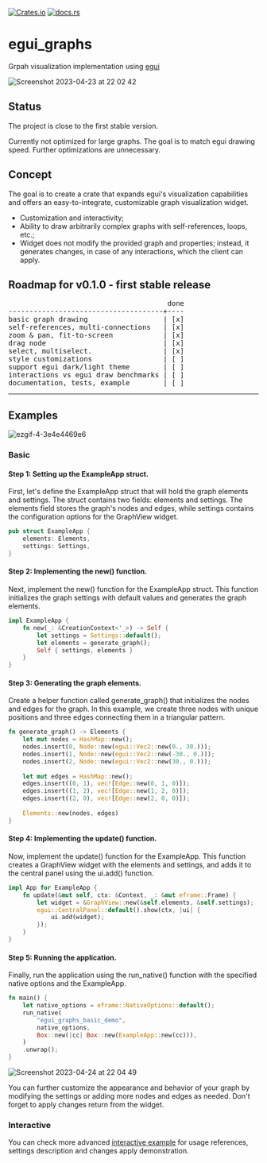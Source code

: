 [![Crates.io](https://img.shields.io/crates/v/egui_graphs)](https://crates.io/crates/egui_graphs)
[![docs.rs](https://img.shields.io/docsrs/egui_graphs)](https://docs.rs/egui_graphs)

# egui_graphs
Grpah visualization implementation using [egui](https://github.com/emilk/egui)

![Screenshot 2023-04-23 at 22 02 42](https://user-images.githubusercontent.com/32969427/233856916-4b3cf1a7-85a3-4ca4-8d07-bac9fd0d95d6.png)

## Status
The project is close to the first stable version.

Currently not optimized for large graphs. The goal is to match egui drawing speed. Further optimizations are unnecessary.

## Concept
The goal is to create a crate that expands egui's visualization capabilities and offers an easy-to-integrate, customizable graph visualization widget.

* Customization and interactivity;
* Ability to draw arbitrarily complex graphs with self-references, loops, etc.;
* Widget does not modify the provided graph and properties; instead, it generates changes, in case of any interactions, which the client can apply.

## Roadmap for v0.1.0 - first stable release
<pre>
                                      done
-------------------------------------+----
basic graph drawing                  | [x]
self-references, multi-connections   | [x]
zoom & pan, fit-to-screen            | [x]
drag node                            | [x]
select, multiselect.                 | [x]
style customizations                 | [ ]
support egui dark/light theme        | [ ]
interactions vs egui draw benchmarks | [ ]
documentation, tests, example        | [ ]
</pre>

---

## Examples

![ezgif-4-3e4e4469e6](https://user-images.githubusercontent.com/32969427/233863786-11459176-b741-4343-8b42-7d9b3a8239ee.gif)

### Basic
#### Step 1: Setting up the ExampleApp struct. 

First, let's define the ExampleApp struct that will hold the graph elements and settings. The struct contains two fields: elements and settings. The elements field stores the graph's nodes and edges, while settings contains the configuration options for the GraphView widget.
```rust 
pub struct ExampleApp {
    elements: Elements,
    settings: Settings,
}
```

#### Step 2: Implementing the new() function. 

Next, implement the new() function for the ExampleApp struct. This function initializes the graph settings with default values and generates the graph elements.
```rust
impl ExampleApp {
    fn new(_: &CreationContext<'_>) -> Self {
        let settings = Settings::default();
        let elements = generate_graph();
        Self { settings, elements }
    }
}
```

#### Step 3: Generating the graph elements. 

Create a helper function called generate_graph() that initializes the nodes and edges for the graph. In this example, we create three nodes with unique positions and three edges connecting them in a triangular pattern.
```rust 
fn generate_graph() -> Elements {
    let mut nodes = HashMap::new();
    nodes.insert(0, Node::new(egui::Vec2::new(0., 30.)));
    nodes.insert(1, Node::new(egui::Vec2::new(-30., 0.)));
    nodes.insert(2, Node::new(egui::Vec2::new(30., 0.)));
    
    let mut edges = HashMap::new();
    edges.insert((0, 1), vec![Edge::new(0, 1, 0)]);
    edges.insert((1, 2), vec![Edge::new(1, 2, 0)]);
    edges.insert((2, 0), vec![Edge::new(2, 0, 0)]);   
    
    Elements::new(nodes, edges)
}
```

#### Step 4: Implementing the update() function. 

Now, implement the update() function for the ExampleApp. This function creates a GraphView widget with the elements and settings, and adds it to the central panel using the ui.add() function.
```rust 
impl App for ExampleApp {
    fn update(&mut self, ctx: &Context, _: &mut eframe::Frame) {
        let widget = &GraphView::new(&self.elements, &self.settings);
        egui::CentralPanel::default().show(ctx, |ui| {
            ui.add(widget);
        });
    }
}
```

#### Step 5: Running the application. 

Finally, run the application using the run_native() function with the specified native options and the ExampleApp.
```rust 
fn main() {
    let native_options = eframe::NativeOptions::default();
    run_native(
        "egui_graphs_basic_demo",
        native_options,
        Box::new(|cc| Box::new(ExampleApp::new(cc))),
    )
    .unwrap();
}
```

![Screenshot 2023-04-24 at 22 04 49](https://user-images.githubusercontent.com/32969427/234086555-afdf5dfa-31be-46f2-b46e-1e9a45e1a50f.png)


You can further customize the appearance and behavior of your graph by modifying the settings or adding more nodes and edges as needed. Don't forget to apply changes return from the widget.

### Interactive

You can check more advanced [interactive example](https://github.com/blitzarx1/egui_graph/tree/master/examples/interactive) for usage references, settings description and changes apply demonstration.
